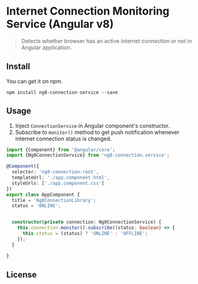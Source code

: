 # Internet Connection Monitoring Service (Angular v8)

> Detects whether browser has an active internet connection or not in Angular application. 

## Install

You can get it on npm.

```
npm install ng8-connection-service --save
```

## Usage

1. Inject `ConnectionService` in Angular component's constructor.
2. Subscribe to `monitor()` method to get push notification whenever internet connection status is changed.

```ts
import {Component} from '@angular/core';
import {Ng8ConnectionService} from 'ng8-connection.service';

@Component({
  selector: 'ng8-connection-root',
  templateUrl: './app.component.html',
  styleUrls: ['./app.component.css']
})
export class AppComponent {
  title = 'Ng8ConnectionLibrary';
  status = 'ONLINE';


  constructor(private connection: Ng8ConnectionService) {
    this.connection.monitor().subscribe((status: boolean) => {
      this.status = (status) ? 'ONLINE' : 'OFFLINE';
    });
  }

}


```
## License
